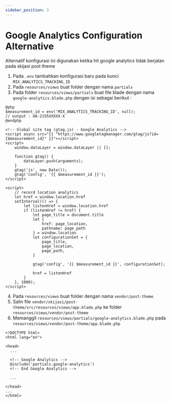```yaml
---
sidebar_position: 3
---
```


# Google Analytics Configuration Alternative

Alternatif konfigurasi ini digunakan ketika hit google analytics tidak berjalan pada skijasi post theme 

1. Pada `.env` tambahkan konfigurasi baru pada kunci `MIX_ANALYTICS_TRACKING_ID`
2. Pada `resources/views` buat folder dengan nama `partials`
3. Pada folder `resources/views/partials` buat file blade dengan nama `google-analytics.blade.php` dengan isi sebagai berikut :
```
@php
$measurement_id = env('MIX_ANALYTICS_TRACKING_ID', null);
// output : UA-2155XXXXX-X
@endphp

<!-- Global site tag (gtag.js) - Google Analytics -->
<script async src="{{ "https://www.googletagmanager.com/gtag/js?id={$measurement_id}" }}"></script>
<script>
    window.dataLayer = window.dataLayer || [];

    function gtag() {
        dataLayer.push(arguments);
    }
    gtag('js', new Date());
    gtag('config', '{{ $measurement_id }}');
</script>

<script>
    // record location analytics
    let href = window.location.href
    setInterval(() => {
        let listenHref = window.location.href
        if (listenHref != href) {
            let page_title = document.title
            let {
                href: page_location,
                pathname: page_path
            } = window.location
            let configurationSet = {
                page_title,
                page_location,
                page_path,
            }

            gtag('config', '{{ $measurement_id }}', configurationSet);

            href = listenHref
        }
    }, 1000);
</script>

```
4. Pada `resources/views` buat folder dengan nama `vendor/post-theme`
5. Salin file `vendor/skijasi/post-theme/src/resources/views/app.blade.php` ke folder `resources/views/vendor/post-theme`
6. Memanggil `resources/views/partials/google-analytics.blade.php` pada `resources/views/vendor/post-theme/app.blade.php`
```
<!DOCTYPE html>
<html lang="en">

<head>
  ...

  <!-- Google Analytics -->
  @include('partials.google-analytics')
  <!-- End Google Analytics -->

  ...

</head>
...
</html>
```
